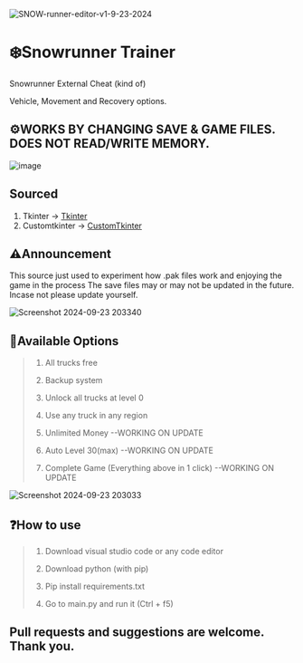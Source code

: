 ![SNOW-runner-editor-v1-9-23-2024](https://github.com/user-attachments/assets/5faaf44a-2d16-455d-878b-beea7ff005b7)


# ❄️Snowrunner Trainer
Snowrunner External Cheat (kind of)

Vehicle, Movement and Recovery options.

## ⚙️WORKS BY CHANGING SAVE & GAME FILES. DOES NOT READ/WRITE MEMORY.
![image](https://github.com/user-attachments/assets/bedf9aec-19e3-40af-8aef-0033d44a8926)


## Sourced
1. Tkinter -> [Tkinter](https://docs.python.org/3/library/tkinter.html) 
2. Customtkinter -> [CustomTkinter](https://github.com/TomSchimansky/CustomTkinter) 

## ⚠️Announcement

This source just used to experiment how .pak files work and enjoying the game in the process
The save files may or may not be updated in the future. Incase not please update yourself.


![Screenshot 2024-09-23 203340](https://github.com/user-attachments/assets/1122a970-4fc4-4dda-870c-3aa6feb8f318)


## 📃Available Options

> 1. All trucks free
>
> 2. Backup system
>
> 3. Unlock all trucks at level 0
>
> 4. Use any truck in any region
>
> 5. Unlimited Money --WORKING ON UPDATE
>
> 6. Auto Level 30(max) --WORKING ON UPDATE
>
> 7. Complete Game (Everything above in 1 click) --WORKING ON UPDATE

 ![Screenshot 2024-09-23 203033](https://github.com/user-attachments/assets/8d848892-200f-45f5-8f24-c5e4b878036c)

 ## ❓How to use 
 
> 1. Download visual studio code or any code editor
>
> 2. Download python (with pip)
>
> 3. Pip install requirements.txt
>
> 4. Go to main.py and run it (Ctrl + f5)

## Pull requests and suggestions are welcome. Thank you.
 


